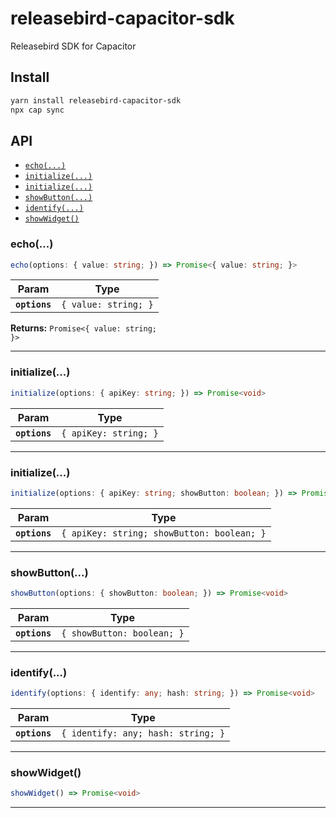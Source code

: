 # releasebird-capacitor-sdk

Releasebird SDK for Capacitor

## Install

```bash
yarn install releasebird-capacitor-sdk
npx cap sync
```

## API

<docgen-index>

* [`echo(...)`](#echo)
* [`initialize(...)`](#initialize)
* [`initialize(...)`](#initialize)
* [`showButton(...)`](#showbutton)
* [`identify(...)`](#identify)
* [`showWidget()`](#showwidget)

</docgen-index>

<docgen-api>
<!--Update the source file JSDoc comments and rerun docgen to update the docs below-->

### echo(...)

```typescript
echo(options: { value: string; }) => Promise<{ value: string; }>
```

| Param         | Type                            |
| ------------- | ------------------------------- |
| **`options`** | <code>{ value: string; }</code> |

**Returns:** <code>Promise&lt;{ value: string; }&gt;</code>

--------------------


### initialize(...)

```typescript
initialize(options: { apiKey: string; }) => Promise<void>
```

| Param         | Type                             |
| ------------- | -------------------------------- |
| **`options`** | <code>{ apiKey: string; }</code> |

--------------------


### initialize(...)

```typescript
initialize(options: { apiKey: string; showButton: boolean; }) => Promise<void>
```

| Param         | Type                                                  |
| ------------- | ----------------------------------------------------- |
| **`options`** | <code>{ apiKey: string; showButton: boolean; }</code> |

--------------------


### showButton(...)

```typescript
showButton(options: { showButton: boolean; }) => Promise<void>
```

| Param         | Type                                  |
| ------------- | ------------------------------------- |
| **`options`** | <code>{ showButton: boolean; }</code> |

--------------------


### identify(...)

```typescript
identify(options: { identify: any; hash: string; }) => Promise<void>
```

| Param         | Type                                          |
| ------------- | --------------------------------------------- |
| **`options`** | <code>{ identify: any; hash: string; }</code> |

--------------------


### showWidget()

```typescript
showWidget() => Promise<void>
```

--------------------

</docgen-api>
